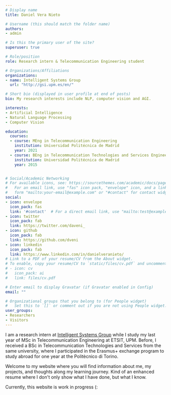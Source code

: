 ```yaml
---
# Display name
title: Daniel Vera Nieto

# Username (this should match the folder name)
authors:
- admin

# Is this the primary user of the site?
superuser: true

# Role/position
role: Research intern & Telecommunication Engineering student

# Organizations/Affiliations
organizations:
- name: Intelligent Systems Group
  url: "http://gsi.upm.es/en/"

# Short bio (displayed in user profile at end of posts)
bio: My research interests include NLP, computer vision and AGI.

interests:
- Artificial Intelligence
- Natural Language Processing
- Computer Vision

education:
  courses:
  - course: MEng in Telecommunication Engineering
    institution: Universidad Politécnica de Madrid
    year: 2021
  - course: BEng in Telecommunication Technologies and Services Engineering
    institution: Universidad Politécnica de Madrid
    year: 2015


# Social/Academic Networking
# For available icons, see: https://sourcethemes.com/academic/docs/page-builder/#icons
#   For an email link, use "fas" icon pack, "envelope" icon, and a link in the
#   form "mailto:your-email@example.com" or "#contact" for contact widget.
social:
- icon: envelope
  icon_pack: fas
  link: '#contact'  # For a direct email link, use "mailto:test@example.org".
- icon: twitter
  icon_pack: fab
  link: https://twitter.com/daveni_
- icon: github
  icon_pack: fab
  link: https://github.com/dveni
- icon: linkedin
  icon_pack: fab
  link: https://www.linkedin.com/in/danielveranieto/
# Link to a PDF of your resume/CV from the About widget.
# To enable, copy your resume/CV to `static/files/cv.pdf` and uncomment the lines below.
# - icon: cv
#   icon_pack: ai
#   link: files/cv.pdf

# Enter email to display Gravatar (if Gravatar enabled in Config)
email: ""

# Organizational groups that you belong to (for People widget)
#   Set this to `[]` or comment out if you are not using People widget.
user_groups:
- Researchers
- Visitors
---
```


I am a research intern at [Intelligent Systems Group](http://gsi.upm.es/es/) while I study my last year of MSc in Telecommunication Engineering at ETSIT, UPM. Before, I received a BSc in Telecommunication Technologies and Services from the same university, where I participated in the Erasmus+ exchange program to study abroad for one year at the Politècnico di Torino.

Welcome to my website where you will find information about me, my projects, and thoughts along my learning journey. Kind of an enhanced resume where I don't only show what I have done, but what I know. 

Currently, this website is work in progress (:
